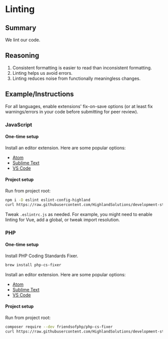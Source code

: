 # Linting
## Summary
We lint our code.


## Reasoning
1. Consistent formatting is easier to read than inconsistent formatting.
2. Linting helps us avoid errors.
3. Linting reduces noise from functionally meaningless changes.


## Example/Instructions
For all languages, enable extensions' fix-on-save options (or at least fix warnings/errors in your code before submitting for peer review).

### JavaScript
#### One-time setup
Install an editor extension. Here are some popular options:

- [Atom](https://atom.io/packages/linter-eslint)
- [Sublime Text](ttps://packagecontrol.io/packages/SublimeLinter-eslint)
- [VS Code](https://marketplace.visualstudio.com/items?itemName=dbaeumer.vscode-eslint)

#### Project setup
Run from project root:  

```sh
npm i -D eslint eslint-config-highland
curl https://raw.githubusercontent.com/HighlandSolutions/development-standards/master/standards/assets/.eslintrc.js > .eslintrc.js
```

Tweak `.eslintrc.js` as needed. For example, you might need to enable linting for Vue, add a global, or tweak import resolution.

### PHP
#### One-time setup
Install PHP Coding Standards Fixer.

```sh
brew install php-cs-fixer
```

Install an editor extension. Here are some popular options:

- [Atom](https://atom.io/packages/php-cs-fixer)
- [Sublime Text](https://packagecontrol.io/packages/SublimeLinter-contrib-php-cs-fixer)
- [VS Code](https://marketplace.visualstudio.com/items?itemName=junstyle.php-cs-fixer)

#### Project setup
Run from project root:

```sh
composer require --dev friendsofphp/php-cs-fixer
curl https://raw.githubusercontent.com/HighlandSolutions/development-standards/master/standards/assets/.php_cs > .php_cs
```
